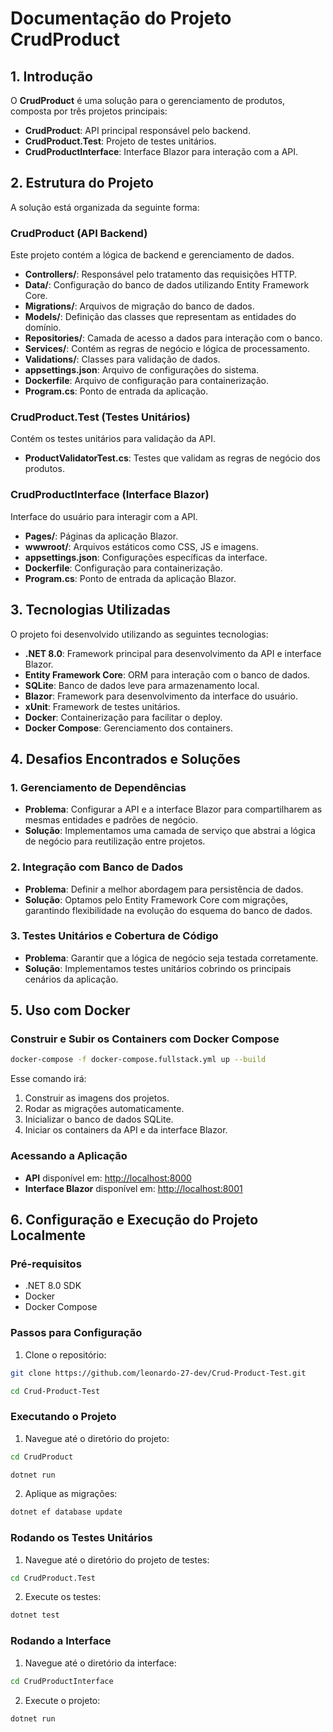 # Documentação do Projeto CrudProduct

## 1. Introdução
O **CrudProduct** é uma solução para o gerenciamento de produtos, composta por três projetos principais: 

- **CrudProduct**: API principal responsável pelo backend.
- **CrudProduct.Test**: Projeto de testes unitários.
- **CrudProductInterface**: Interface Blazor para interação com a API.

## 2. Estrutura do Projeto
A solução está organizada da seguinte forma:

### **CrudProduct** (API Backend)
Este projeto contém a lógica de backend e gerenciamento de dados.

- **Controllers/**: Responsável pelo tratamento das requisições HTTP.
- **Data/**: Configuração do banco de dados utilizando Entity Framework Core.
- **Migrations/**: Arquivos de migração do banco de dados.
- **Models/**: Definição das classes que representam as entidades do domínio.
- **Repositories/**: Camada de acesso a dados para interação com o banco.
- **Services/**: Contém as regras de negócio e lógica de processamento.
- **Validations/**: Classes para validação de dados.
- **appsettings.json**: Arquivo de configurações do sistema.
- **Dockerfile**: Arquivo de configuração para containerização.
- **Program.cs**: Ponto de entrada da aplicação.

### **CrudProduct.Test** (Testes Unitários)
Contém os testes unitários para validação da API.

- **ProductValidatorTest.cs**: Testes que validam as regras de negócio dos produtos.

### **CrudProductInterface** (Interface Blazor)
Interface do usuário para interagir com a API.

- **Pages/**: Páginas da aplicação Blazor.
- **wwwroot/**: Arquivos estáticos como CSS, JS e imagens.
- **appsettings.json**: Configurações específicas da interface.
- **Dockerfile**: Configuração para containerização.
- **Program.cs**: Ponto de entrada da aplicação Blazor.

## 3. Tecnologias Utilizadas
O projeto foi desenvolvido utilizando as seguintes tecnologias:

- **.NET 8.0**: Framework principal para desenvolvimento da API e interface Blazor.
- **Entity Framework Core**: ORM para interação com o banco de dados.
- **SQLite**: Banco de dados leve para armazenamento local.
- **Blazor**: Framework para desenvolvimento da interface do usuário.
- **xUnit**: Framework de testes unitários.
- **Docker**: Containerização para facilitar o deploy.
- **Docker Compose**: Gerenciamento dos containers.

## 4. Desafios Encontrados e Soluções

### **1. Gerenciamento de Dependências**
- **Problema**: Configurar a API e a interface Blazor para compartilharem as mesmas entidades e padrões de negócio.
- **Solução**: Implementamos uma camada de serviço que abstrai a lógica de negócio para reutilização entre projetos.

### **2. Integração com Banco de Dados**
- **Problema**: Definir a melhor abordagem para persistência de dados.
- **Solução**: Optamos pelo Entity Framework Core com migrações, garantindo flexibilidade na evolução do esquema do banco de dados.

### **3. Testes Unitários e Cobertura de Código**
- **Problema**: Garantir que a lógica de negócio seja testada corretamente.
- **Solução**: Implementamos testes unitários cobrindo os principais cenários da aplicação.

## 5. Uso com Docker

### Construir e Subir os Containers com Docker Compose
```bash
docker-compose -f docker-compose.fullstack.yml up --build
```


Esse comando irá:
1. Construir as imagens dos projetos.
2. Rodar as migrações automaticamente.
3. Inicializar o banco de dados SQLite.
4. Iniciar os containers da API e da interface Blazor.

### Acessando a Aplicação
- **API** disponível em: [http://localhost:8000](http://localhost:8000)
- **Interface Blazor** disponível em: [http://localhost:8001](http://localhost:8001)

## 6. Configuração e Execução do Projeto Localmente

### Pré-requisitos
- .NET 8.0 SDK
- Docker
- Docker Compose

### Passos para Configuração
1. Clone o repositório:
```bash
git clone https://github.com/leonardo-27-dev/Crud-Product-Test.git

cd Crud-Product-Test
```  

### Executando o Projeto
1. Navegue até o diretório do projeto:
```bash
cd CrudProduct

dotnet run
```  

2. Aplique as migrações:
```bash
dotnet ef database update
```    

### Rodando os Testes Unitários
1. Navegue até o diretório do projeto de testes:
```bash
cd CrudProduct.Test
```    

2. Execute os testes:
```bash
dotnet test
```     

### Rodando a Interface
1. Navegue até o diretório da interface:
```bash
cd CrudProductInterface
```    

2. Execute o projeto:
```bash
dotnet run
```  
